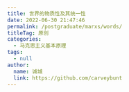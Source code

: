 ```yaml
---
title: 世界的物质性及其统一性
date: 2022-06-30 21:47:46
permalink: /postgraduate/marxs/words/
titleTag: 原创
categories: 
  - 马克思主义基本原理
tags: 
  - null
author: 
  name: 诚城
  link: https://github.com/carveybunt
---
```

